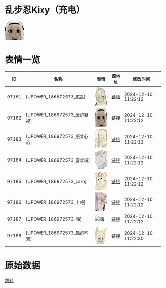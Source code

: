 # 乱步忍Kixy（充电）

<img src="./cover.png" height="60" alt="cover" />

# 表情一览

|ID|名称|表情|源地址|修改时间|
|----|----|----|----|----|
|97181|[UPOWER_186972573_慌乱]|<img src="./pic/097181_%5BUPOWER_186972573_慌乱%5D.png" height="60" alt="慌乱"/>|[链接](https://i0.hdslb.com/bfs/garb/389b3829625770262afb274f42028e2255ec3258.png)|2024-12-10 11:22:12|
|97182|[UPOWER_186972573_爱的凝视]|<img src="./pic/097182_%5BUPOWER_186972573_爱的凝视%5D.png" height="60" alt="爱的凝视"/>|[链接](https://i0.hdslb.com/bfs/garb/ad81b4788011d7d4252ebc261aeae4e7cfc2ea92.png)|2024-12-10 11:22:12|
|97183|[UPOWER_186972573_纸盒心心]|<img src="./pic/097183_%5BUPOWER_186972573_纸盒心心%5D.png" height="60" alt="纸盒心心"/>|[链接](https://i0.hdslb.com/bfs/garb/b933cc74f6a37cceff0a3c033d4cb487b4c9eea1.png)|2024-12-10 11:22:12|
|97184|[UPOWER_186972573_喜欢吗]|<img src="./pic/097184_%5BUPOWER_186972573_喜欢吗%5D.png" height="60" alt="喜欢吗"/>|[链接](https://i0.hdslb.com/bfs/garb/ab6165c95b47b7ef53e9cd7a34250abcc62b1761.png)|2024-12-10 11:22:12|
|97185|[UPOWER_186972573_zako]|<img src="./pic/097185_%5BUPOWER_186972573_zako%5D.png" height="60" alt="zako"/>|[链接](https://i0.hdslb.com/bfs/garb/d943551bbff5c9d038a2d20d7a5e4f90cab998da.png)|2024-12-10 11:22:12|
|97186|[UPOWER_186972573_上吧]|<img src="./pic/097186_%5BUPOWER_186972573_上吧%5D.png" height="60" alt="上吧"/>|[链接](https://i0.hdslb.com/bfs/garb/a0d7c3285a28ec383efb0f89e2203cb2fd5a3ecd.png)|2024-12-10 11:22:12|
|97187|[UPOWER_186972573_嗨]|<img src="./pic/097187_%5BUPOWER_186972573_嗨%5D.png" height="60" alt="嗨"/>|[链接](https://i0.hdslb.com/bfs/garb/602ed182b24e9e13dabd09caa6e9dc5280aa2dae.png)|2024-12-10 11:22:12|
|97188|[UPOWER_186972573_狐的不满]|<img src="./pic/097188_%5BUPOWER_186972573_狐的不满%5D.png" height="60" alt="狐的不满"/>|[链接](https://i0.hdslb.com/bfs/garb/ffaaeae12128756b56721ae053faceface2f6652.png)|2024-12-10 11:22:30|

# 原始数据

[跳转](./raw.json)

